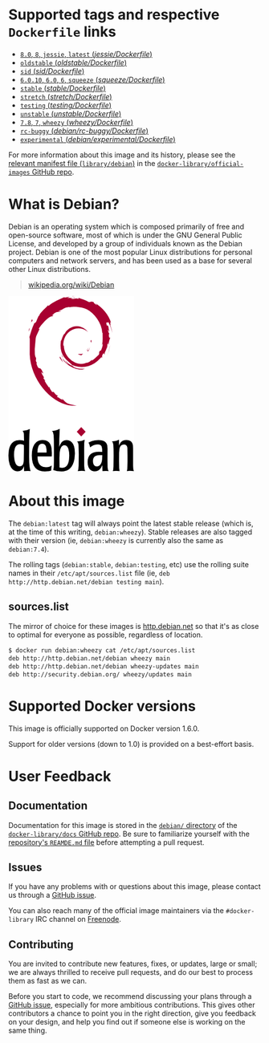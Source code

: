 # Supported tags and respective `Dockerfile` links

-	[`8.0`, `8`, `jessie`, `latest` (*jessie/Dockerfile*)](https://github.com/tianon/docker-brew-debian/blob/b637abe5e26f8b283a28d63cdc0413926ed54596/jessie/Dockerfile)
-	[`oldstable` (*oldstable/Dockerfile*)](https://github.com/tianon/docker-brew-debian/blob/b637abe5e26f8b283a28d63cdc0413926ed54596/oldstable/Dockerfile)
-	[`sid` (*sid/Dockerfile*)](https://github.com/tianon/docker-brew-debian/blob/b637abe5e26f8b283a28d63cdc0413926ed54596/sid/Dockerfile)
-	[`6.0.10`, `6.0`, `6`, `squeeze` (*squeeze/Dockerfile*)](https://github.com/tianon/docker-brew-debian/blob/b637abe5e26f8b283a28d63cdc0413926ed54596/squeeze/Dockerfile)
-	[`stable` (*stable/Dockerfile*)](https://github.com/tianon/docker-brew-debian/blob/b637abe5e26f8b283a28d63cdc0413926ed54596/stable/Dockerfile)
-	[`stretch` (*stretch/Dockerfile*)](https://github.com/tianon/docker-brew-debian/blob/b637abe5e26f8b283a28d63cdc0413926ed54596/stretch/Dockerfile)
-	[`testing` (*testing/Dockerfile*)](https://github.com/tianon/docker-brew-debian/blob/b637abe5e26f8b283a28d63cdc0413926ed54596/testing/Dockerfile)
-	[`unstable` (*unstable/Dockerfile*)](https://github.com/tianon/docker-brew-debian/blob/b637abe5e26f8b283a28d63cdc0413926ed54596/unstable/Dockerfile)
-	[`7.8`, `7`, `wheezy` (*wheezy/Dockerfile*)](https://github.com/tianon/docker-brew-debian/blob/b637abe5e26f8b283a28d63cdc0413926ed54596/wheezy/Dockerfile)
-	[`rc-buggy` (*debian/rc-buggy/Dockerfile*)](https://github.com/tianon/dockerfiles/blob/0b288b65558ebc0fb0d7b457294a8ae52d9b0609/debian/rc-buggy/Dockerfile)
-	[`experimental` (*debian/experimental/Dockerfile*)](https://github.com/tianon/dockerfiles/blob/0b288b65558ebc0fb0d7b457294a8ae52d9b0609/debian/experimental/Dockerfile)

For more information about this image and its history, please see the [relevant manifest file (`library/debian`)](https://github.com/docker-library/official-images/blob/master/library/debian) in the [`docker-library/official-images` GitHub repo](https://github.com/docker-library/official-images).

# What is Debian?

Debian is an operating system which is composed primarily of free and open-source software, most of which is under the GNU General Public License, and developed by a group of individuals known as the Debian project. Debian is one of the most popular Linux distributions for personal computers and network servers, and has been used as a base for several other Linux distributions.

> [wikipedia.org/wiki/Debian](https://en.wikipedia.org/wiki/Debian)

![logo](https://raw.githubusercontent.com/docker-library/docs/master/debian/logo.png)

# About this image

The `debian:latest` tag will always point the latest stable release (which is, at the time of this writing, `debian:wheezy`). Stable releases are also tagged with their version (ie, `debian:wheezy` is currently also the same as `debian:7.4`).

The rolling tags (`debian:stable`, `debian:testing`, etc) use the rolling suite names in their `/etc/apt/sources.list` file (ie, `deb
http://http.debian.net/debian testing main`).

## sources.list

The mirror of choice for these images is [http.debian.net](http://http.debian.net) so that it's as close to optimal for everyone as possible, regardless of location.

	$ docker run debian:wheezy cat /etc/apt/sources.list
	deb http://http.debian.net/debian wheezy main
	deb http://http.debian.net/debian wheezy-updates main
	deb http://security.debian.org/ wheezy/updates main

# Supported Docker versions

This image is officially supported on Docker version 1.6.0.

Support for older versions (down to 1.0) is provided on a best-effort basis.

# User Feedback

## Documentation

Documentation for this image is stored in the [`debian/` directory](https://github.com/docker-library/docs/tree/master/debian) of the [`docker-library/docs` GitHub repo](https://github.com/docker-library/docs). Be sure to familiarize yourself with the [repository's `REAMDE.md` file](https://github.com/docker-library/docs/blob/master/README.md) before attempting a pull request.

## Issues

If you have any problems with or questions about this image, please contact us through a [GitHub issue](https://github.com/tianon/docker-brew-debian/issues).

You can also reach many of the official image maintainers via the `#docker-library` IRC channel on [Freenode](https://freenode.net).

## Contributing

You are invited to contribute new features, fixes, or updates, large or small; we are always thrilled to receive pull requests, and do our best to process them as fast as we can.

Before you start to code, we recommend discussing your plans through a [GitHub issue](https://github.com/tianon/docker-brew-debian/issues), especially for more ambitious contributions. This gives other contributors a chance to point you in the right direction, give you feedback on your design, and help you find out if someone else is working on the same thing.

